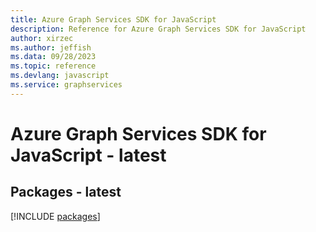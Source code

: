 ```yaml
---
title: Azure Graph Services SDK for JavaScript
description: Reference for Azure Graph Services SDK for JavaScript
author: xirzec
ms.author: jeffish
ms.data: 09/28/2023
ms.topic: reference
ms.devlang: javascript
ms.service: graphservices
---
```

# Azure Graph Services SDK for JavaScript - latest
## Packages - latest
[!INCLUDE [packages](graph-services-index.md)]